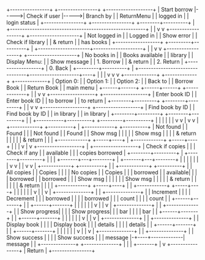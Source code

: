 +----------------+      +----------------+      +-------------------+
| Start borrow   |----->| Check if user  |----->| Branch by         |
| ReturnMenu     |      | logged in      |      | login status      |
+----------------+      +----------------+      +--------+----------+
                                                         |
         +-------------------------------------------------------+
         |                                                       |
         v                                                       v
+------------------+                                  +--------------------+
| Not logged in    |                                  | Logged in          |
| Show error       |                                  | Check if library   |
| & return         |                                  | has books          |
+------------------+                                  +---------+----------+
                                                               |
                                         +---------------------+--------------------+
                                         |                                          |
                                         v                                          v
                                +------------------+                      +--------------------+
                                | No books in      |                      | Books available    |
                                | library          |                      | Display Menu:      |
                                | Show message     |                      | 1. Borrow          |
                                | & return         |                      | 2. Return          |
                                +------------------+                      | 0. Back            |
                                                                          +---------+----------+
                                                                                    |
                         +--------------------------------+--------------------+----+
                         |                               |                     |
                         v                               v                     v
                  +-------------+                 +-------------+        +-------------+
                  | Option 0:   |                 | Option 1:   |        | Option 2:   |
                  | Back to     |                 | Borrow Book |        | Return Book |
                  | main menu   |                 +------+------+        +------+------+
                  +-------------+                        |                      |
                                                         v                      v
                                                +------------------+    +------------------+
                                                | Enter book ID    |    | Enter book ID    |
                                                | to borrow        |    | to return        |
                                                +--------+---------+    +--------+---------+
                                                         |                       |
                                                         v                       v
                                                +------------------+    +------------------+
                                                | Find book by ID  |    | Find book by ID  |
                                                | in library       |    | in library       |
                                                +--------+---------+    +--------+---------+
                                                         |                       |
                                              +-----------+----------+  +---------+----------+
                                              |           |          |  |         |          |
                                              v           v          |  v         v          |
                                       +------------+ +----------+   | +------------+ +----------+
                                       | Not found  | | Found    |   | | Not found  | | Found    |
                                       | Show msg   | |          |   | | Show msg   | |          |
                                       | & return   | |          |   | | & return   | |          |
                                       +------------+ +-----+----+   | +------------+ +-----+----+
                                                           |         |                      |
                                                           v         |                      v
                                              +------------------+   |           +------------------+
                                              | Check if copies  |   |           | Check if any     |
                                              | available        |   |           | copies borrowed  |
                                              +--------+---------+   |           +--------+---------+
                                                       |             |                    |
                                           +-------+---+--------+    |        +-------+---+--------+
                                           |       |            |    |        |       |            |
                                           v       v            |    |        v       v            |
                                    +------------+ +----------+ |    | +------------+ +----------+ |
                                    | All copies | | Copies   | |    | | No copies  | | Copies   | |
                                    | borrowed   | | available| |    | | borrowed   | | borrowed | |
                                    | Show msg   | |          | |    | | Show msg   | |          | |
                                    | & return   | |          | |    | | & return   | |          | |
                                    +------------+ +-----+----+ |    | +------------+ +-----+----+ |
                                                        |       |    |                      |       |
                                                        v       |    |                      v       |
                                               +--------------+ |    |             +--------------+ |
                                               | Increment    | |    |             | Decrement    | |
                                               | borrowed     | |    |             | borrowed     | |
                                               | count        | |    |             | count        | |
                                               +------+-------+ |    |             +------+-------+ |
                                                      |         |    |                    |         |
                                                      v         |    |                    v         |
                                               +--------------+ |    |             +--------------+ |
                                               | Show progress| |    |             | Show progress| |
                                               | bar          | |    |             | bar          | |
                                               +------+-------+ |    |             +------+-------+ |
                                                      |         |    |                    |         |
                                                      v         |    |                    v         |
                                               +--------------+ |    |             +--------------+ |
                                               | Display book | |    |             | Display book | |
                                               | details      | |    |             | details      | |
                                               +------+-------+ |    |             +------+-------+ |
                                                      |         |    |                    |         |
                                                      v         |    |                    v         |
                                               +--------------+ |    |             +--------------+ |
                                               | Show success | |    |             | Show success | |
                                               | message      |-+----+-------------| message      | |
                                               +--------------+                     +--------------+ |
                                                                                            |       |
                                                                                            +-------+
                                                                                                |
                                                                                                v
                                                                                       +----------------+
                                                                                       |     Return     |
                                                                                       +----------------+